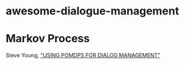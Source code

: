 # awesome-dialogue-management


# Markov Process
Steve Young, ["USING POMDPS FOR DIALOG MANAGEMENT"](http://ssli.ee.washington.edu/courses/ee517sp07/papers/young-slt06.pdf)

